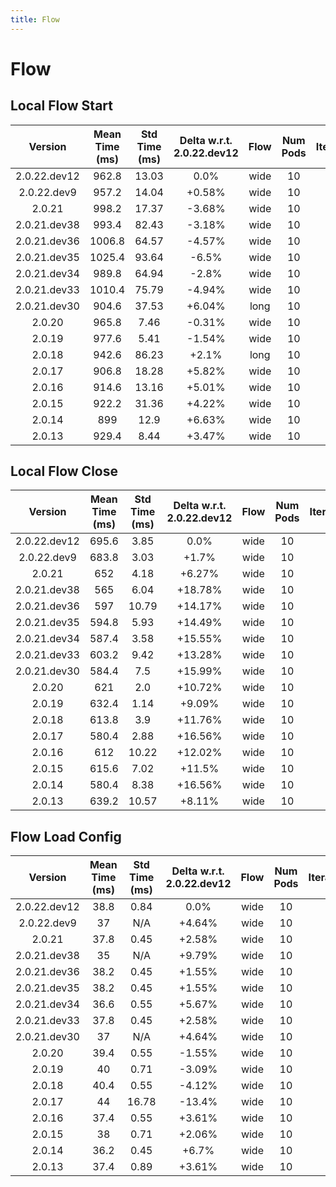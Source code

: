 ```yaml
---
title: Flow
---
```

# Flow

## Local Flow Start

| Version | Mean Time (ms) | Std Time (ms) | Delta w.r.t. 2.0.22.dev12 | Flow | Num Pods | Iterations |
| :---: | :---: | :---: | :---: | :---: | :---: | :---: |
| 2.0.22.dev12 | 962.8 | 13.03 | 0.0% | wide | 10 | 5 |
| 2.0.22.dev9 | 957.2 | 14.04 | +0.58% | wide | 10 | 5 |
| 2.0.21 | 998.2 | 17.37 | -3.68% | wide | 10 | 5 |
| 2.0.21.dev38 | 993.4 | 82.43 | -3.18% | wide | 10 | 5 |
| 2.0.21.dev36 | 1006.8 | 64.57 | -4.57% | wide | 10 | 5 |
| 2.0.21.dev35 | 1025.4 | 93.64 | -6.5% | wide | 10 | 5 |
| 2.0.21.dev34 | 989.8 | 64.94 | -2.8% | wide | 10 | 5 |
| 2.0.21.dev33 | 1010.4 | 75.79 | -4.94% | wide | 10 | 5 |
| 2.0.21.dev30 | 904.6 | 37.53 | +6.04% | long | 10 | 5 |
| 2.0.20 | 965.8 | 7.46 | -0.31% | wide | 10 | 5 |
| 2.0.19 | 977.6 | 5.41 | -1.54% | wide | 10 | 5 |
| 2.0.18 | 942.6 | 86.23 | +2.1% | long | 10 | 5 |
| 2.0.17 | 906.8 | 18.28 | +5.82% | wide | 10 | 5 |
| 2.0.16 | 914.6 | 13.16 | +5.01% | wide | 10 | 5 |
| 2.0.15 | 922.2 | 31.36 | +4.22% | wide | 10 | 5 |
| 2.0.14 | 899 | 12.9 | +6.63% | wide | 10 | 5 |
| 2.0.13 | 929.4 | 8.44 | +3.47% | wide | 10 | 5 |
## Local Flow Close

| Version | Mean Time (ms) | Std Time (ms) | Delta w.r.t. 2.0.22.dev12 | Flow | Num Pods | Iterations |
| :---: | :---: | :---: | :---: | :---: | :---: | :---: |
| 2.0.22.dev12 | 695.6 | 3.85 | 0.0% | wide | 10 | 5 |
| 2.0.22.dev9 | 683.8 | 3.03 | +1.7% | wide | 10 | 5 |
| 2.0.21 | 652 | 4.18 | +6.27% | wide | 10 | 5 |
| 2.0.21.dev38 | 565 | 6.04 | +18.78% | wide | 10 | 5 |
| 2.0.21.dev36 | 597 | 10.79 | +14.17% | wide | 10 | 5 |
| 2.0.21.dev35 | 594.8 | 5.93 | +14.49% | wide | 10 | 5 |
| 2.0.21.dev34 | 587.4 | 3.58 | +15.55% | wide | 10 | 5 |
| 2.0.21.dev33 | 603.2 | 9.42 | +13.28% | wide | 10 | 5 |
| 2.0.21.dev30 | 584.4 | 7.5 | +15.99% | wide | 10 | 5 |
| 2.0.20 | 621 | 2.0 | +10.72% | wide | 10 | 5 |
| 2.0.19 | 632.4 | 1.14 | +9.09% | wide | 10 | 5 |
| 2.0.18 | 613.8 | 3.9 | +11.76% | wide | 10 | 5 |
| 2.0.17 | 580.4 | 2.88 | +16.56% | wide | 10 | 5 |
| 2.0.16 | 612 | 10.22 | +12.02% | wide | 10 | 5 |
| 2.0.15 | 615.6 | 7.02 | +11.5% | wide | 10 | 5 |
| 2.0.14 | 580.4 | 8.38 | +16.56% | wide | 10 | 5 |
| 2.0.13 | 639.2 | 10.57 | +8.11% | wide | 10 | 5 |
## Flow Load Config

| Version | Mean Time (ms) | Std Time (ms) | Delta w.r.t. 2.0.22.dev12 | Flow | Num Pods | Iterations |
| :---: | :---: | :---: | :---: | :---: | :---: | :---: |
| 2.0.22.dev12 | 38.8 | 0.84 | 0.0% | wide | 10 | 5 |
| 2.0.22.dev9 | 37 | N/A | +4.64% | wide | 10 | 5 |
| 2.0.21 | 37.8 | 0.45 | +2.58% | wide | 10 | 5 |
| 2.0.21.dev38 | 35 | N/A | +9.79% | wide | 10 | 5 |
| 2.0.21.dev36 | 38.2 | 0.45 | +1.55% | wide | 10 | 5 |
| 2.0.21.dev35 | 38.2 | 0.45 | +1.55% | wide | 10 | 5 |
| 2.0.21.dev34 | 36.6 | 0.55 | +5.67% | wide | 10 | 5 |
| 2.0.21.dev33 | 37.8 | 0.45 | +2.58% | wide | 10 | 5 |
| 2.0.21.dev30 | 37 | N/A | +4.64% | wide | 10 | 5 |
| 2.0.20 | 39.4 | 0.55 | -1.55% | wide | 10 | 5 |
| 2.0.19 | 40 | 0.71 | -3.09% | wide | 10 | 5 |
| 2.0.18 | 40.4 | 0.55 | -4.12% | wide | 10 | 5 |
| 2.0.17 | 44 | 16.78 | -13.4% | wide | 10 | 5 |
| 2.0.16 | 37.4 | 0.55 | +3.61% | wide | 10 | 5 |
| 2.0.15 | 38 | 0.71 | +2.06% | wide | 10 | 5 |
| 2.0.14 | 36.2 | 0.45 | +6.7% | wide | 10 | 5 |
| 2.0.13 | 37.4 | 0.89 | +3.61% | wide | 10 | 5 |
